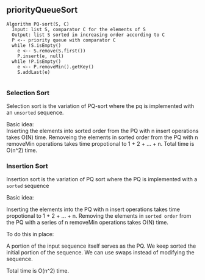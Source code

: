## priorityQueueSort

```
Algorithm PQ-sort(S, C)
  Input: list S, comparator C for the elements of S
  Output: list S sorted in increasing order according to C
  P <-- priority queue with comparator C
  while !S.isEmpty()
    e <-- S.remove(S.first())
    P.insert(e, null)
  while !P.isEmpty()
    e <-- P.removeMin().getKey()
    S.addLast(e)
    
```

### Selection Sort

Selection sort is the variation of PQ-sort where the pq is implemented with an `unsorted` sequence.

Basic idea: <br/>
  Inserting the elements into sorted order from the PQ with n insert operations takes O(N) time.
  Removeing the elements in sorted order from the PQ with n removeMin operations takes time propotional to 1 + 2 + ... + n.
  Total time is O(n^2) time.
  
### Insertion Sort

Insertion sort is the variation of PQ sort where the PQ is implemented with a `sorted` sequence

Basic idea:

  Inserting the elements into the PQ with n insert operations takes time propotional to 1 + 2 + ... + n. Removing the elements in `sorted order` from the PQ with a series of n removeMin operations takes O(N) time.
  
To do this in place:

  A portion of the input sequence itself serves as the PQ. We keep sorted the initial portion of the sequence. We can use swaps instead of modifying the sequence.
  
  Total time is O(n^2) time.
 
